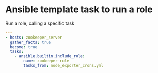# Ansible template task to run a role

Run a role, calling a specific task

```yaml
---
- hosts: zookeeper_server
  gather_facts: true
  become: true
  tasks:
    - ansible.builtin.include_role:
        name: zookeeper-role
        tasks_from: node_exporter_crons.yml

```

